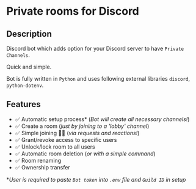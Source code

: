 # Private rooms for Discord

## Description

Discord bot which adds option for your Discord server to have `Private Channels`.

Quick and simple.

Bot is fully written in `Python` and uses following external libraries `discord`, `python-dotenv`.

## Features

- ✅ Automatic setup process* (*Bot will create all necessary channels!*)
- ✅ Create a room (*just by joining to a 'lobby' channel*)
- ✅ Simple joining 🙋‍♂️ (*via requests and reactions!*)
- ✅ Grant/revoke access to specific users
- ✅ Unlock/lock room to all users
- ✅ Automatic room deletion (*or with a simple command*)
- ✅ Room renaming
- ✅ Ownership transfer

**User is required to paste `Bot token` into `.env` file and `Guild ID` in setup*
